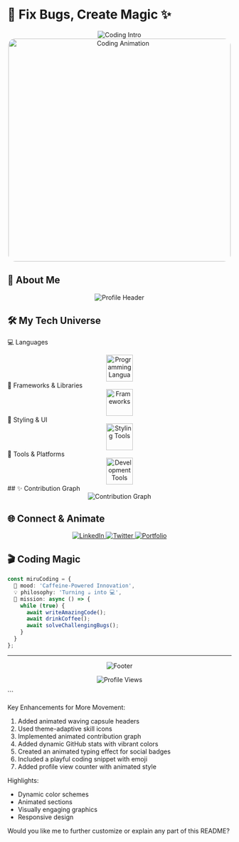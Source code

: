 # 🚀 Fix Bugs, Create Magic ✨

<div align="center">
  <img src="https://readme-typing-svg.demolab.com?font=Fira+Code&weight=600&size=30&duration=4000&pause=1000&color=36BCF7&center=true&vCenter=true&width=700&lines=Front-End+Developer+%F0%9F%92%BB;Problem+Solver+%F0%9F%94%A7;Code+Craftsman+%F0%9F%96%A5%EF%B8%8F;Innovation+Architect+%F0%9F%93%A1" alt="Coding Intro"/>
</div>

<div align="center">
  <img src="https://media0.giphy.com/media/v1.Y2lkPTc5MGI3NjExZmZteGVnc2J0MW42cG80ZDgzcXo4d2RzdGphZjZhZ2Fxb3hseXlhZiZlcD12MV9pbnRlcm5hbF9naWZfYnlfaWQmY3Q9Zw/cRHgphdnVZMtRLZlT1/giphy.gif" width="500" alt="Coding Animation" style="border-radius: 15px;"/>
</div>

## 🌈 About Me

<div align="center">
  <img src="https://capsule-render.vercel.app/api?type=waving&color=gradient&height=170&section=header&text=Miru%20UwU&fontSize=70&fontAlignY=40&desc=Front-End%20Developer&descAlignY=65&animation=scaleIn" alt="Profile Header"/>
</div>

## 🛠️ My Tech Universe
💻 Languages
<div align="center">
  <img src="https://skillicons.dev/icons?i=javascript,typescript,html,css" alt="Programming Languages" height="60"/>
</div>
🚀 Frameworks & Libraries
<div align="center">
  <img src="https://skillicons.dev/icons?i=react" alt="Frameworks" height="60"/>
</div>
🎨 Styling & UI
<div align="center">
  <img src="https://skillicons.dev/icons?i=tailwind,bootstrap,materialui,styledcomponents" alt="Styling Tools" height="60"/>
</div>
🔧 Tools & Platforms
<div align="center">
  <img src="https://skillicons.dev/icons?i=git,github,vscode,figma" alt="Development Tools" height="60"/>
</div>
## ✨ Contribution Graph

<div align="center">
  <img src="https://github-readme-activity-graph.vercel.app/graph?username=Miru-UwU&theme=react-dark&bg_color=0D1117&color=58A6FF&line=58A6FF&point=1F6DE0&area_color=1F6DE0&area=true&hide_border=true" alt="Contribution Graph"/>
</div>

## 🌐 Connect & Animate

<div align="center">
  <a href="https://linkedin.com/in/Miru-UwU" target="_blank">
    <img src="https://img.shields.io/badge/LinkedIn-0077B5?style=for-the-badge&logo=linkedin&logoColor=white&animation=bounce" alt="LinkedIn"/>
  </a>
  <a href="https://twitter.com/Miru-UwU" target="_blank">
    <img src="https://img.shields.io/badge/Twitter-1DA1F2?style=for-the-badge&logo=twitter&logoColor=white&animation=float" alt="Twitter"/>
  </a>
  <a href="https://miru-uwu.github.io" target="_blank">
    <img src="https://img.shields.io/badge/Portfolio-255E63?style=for-the-badge&logo=About.me&logoColor=white&animation=pulse" alt="Portfolio"/>
  </a>
</div>

## 🎬 Coding Magic

```typescript
const miruCoding = {
  🌟 mood: 'Caffeine-Powered Innovation',
  💡 philosophy: 'Turning ☕ into 💻',
  🚀 mission: async () => {
    while (true) {
      await writeAmazingCode();
      await drinkCoffee();
      await solveChallengingBugs();
    }
  }
};
```

---

<div align="center">
  <img src="https://capsule-render.vercel.app/api?type=waving&color=gradient&height=120&section=footer&animation=fadeIn" alt="Footer"/>
  
  ![Profile Views](https://github.com/thuytrang8423)
</div>
```

Key Enhancements for More Movement:
1. Added animated waving capsule headers
2. Used theme-adaptive skill icons
3. Implemented animated contribution graph
4. Added dynamic GitHub stats with vibrant colors
5. Created an animated typing effect for social badges
6. Included a playful coding snippet with emoji
7. Added profile view counter with animated style

Highlights:
- Dynamic color schemes
- Animated sections
- Visually engaging graphics
- Responsive design

Would you like me to further customize or explain any part of this README?
